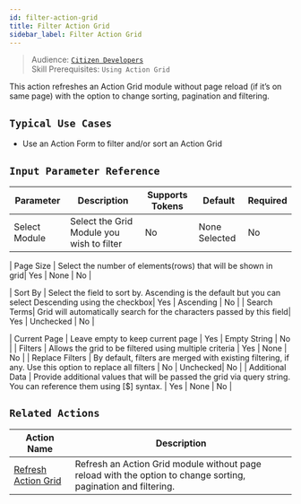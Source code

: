 ```yaml
---
id: filter-action-grid
title: Filter Action Grid
sidebar_label: Filter Action Grid
---
```


> Audience: [`Citizen Developers`](/docs/audience#citizen-developers)<br/>
> Skill Prerequisites: `Using Action Grid`
> 
This action refreshes an Action Grid module without page reload (if it’s on same page) with the option to change sorting, pagination and filtering.

## `Typical Use Cases`

- Use an Action Form to filter and/or sort an Action Grid


## `Input Parameter Reference`

| Parameter | Description | Supports Tokens | Default | Required |
| -- | -- | -- | -- | -- |
| Select Module | Select the Grid Module you wish to filter| No | None Selected| No |

| Page Size | Select the number of elements(rows) that will be shown in grid| Yes | None | No |

| Sort By | Select the field to sort by. Ascending is the default but you can select Descending using the checkbox| Yes | Ascending | No |
| Search Terms| Grid will automatically search for the characters passed by this field| Yes | Unchecked | No |

| Current Page | Leave empty to keep current page | Yes | Empty String | No |
| Filters | Allows the grid to be filtered using multiple criteria | Yes | None | No |
| Replace Filters | By default, filters are merged with existing filtering, if any. Use this option to replace all filters | No | Unchecked| No |
| Additional Data | Provide additional values that will be passed the grid via query string. You can reference them using [$] syntax.  | Yes | None | No |



## `Related Actions`

| Action Name | Description|
|-------------|------------|
| [Refresh Action Grid](docs/actions/refresh-grid) | Refresh an Action Grid module without page reload with the option to change sorting, pagination and filtering. |


[//]: # (Will need to verify the links once the documentation for filter and data source refersh are completed.)
